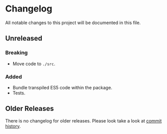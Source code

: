 # Changelog

All notable changes to this project will be documented in this file.

## Unreleased

### Breaking

- Move code to `./src`.

### Added

- Bundle transpiled ES5 code within the package.
- Tests.

## Older Releases

There is no changelog for older releases. Please look take a look at [commit
history](https://github.com/cosmic-plus/node-loopcall/commits/master).
